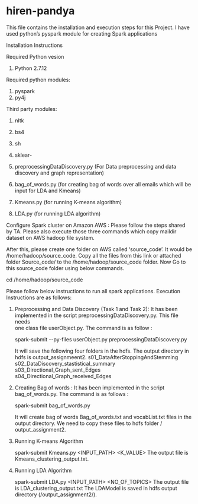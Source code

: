 # hiren-pandya

This file contains the installation and execution steps for this Project. I have used python’s pyspark module for creating Spark applications

Installation Instructions

Required Python vesion
1. Python 2.7.12 

Required python modules:
1. pyspark
2. py4j 

Third party modules:
1. nltk
2. bs4
3. sh
4. sklear-

1. preprocessingDataDiscovery.py (For Data preprocessing and data discovery and graph representation)
2. bag_of_words.py (for creating bag of words over all emails which will be input for LDA and Kmeans)
3. Kmeans.py  (for running K-means algorithm)
4. LDA.py (for running LDA algorithm)

Configure Spark cluster on Amazon AWS :
Please follow the steps shared by TA. Please also execute those three commands which copy maildir dataset on AWS hadoop file system.

After this, please create one folder on AWS called ‘source_code’. It would be /home/hadoop/source_code. Copy  all the files from this link or attached folder Source_code/ to the /home/hadoop/source_code folder. Now Go to this source_code folder using below commands.

cd /home/hadoop/source_code


Please follow below instructions to run all spark applications. Execution Instructions are as follows: 

1. Preprocessing and Data Discovery (Task 1 and Task 2): It has been implemented in the script preprocessingDataDiscovery.py. This file needs  
   one class file userObject.py. The command is as follow :  

   spark-submit --py-files userObject.py preprocessingDataDiscovery.py
 
   It will save the following four folders in the hdfs. The output directory in hdfs is output_assignmeent2.
        s01_DataAfterStoppingAndStemming
	s02_DataDiscovery_stastistical_summary 
	s03_Directional_Graph_sent_Edges
	s04_Directional_Graph_received_Edges
	

2.  Creating Bag of words : It has been implemented in the script bag_of_words.py. The command is as follows : 

    spark-submit bag_of_words.py

    It will create bag of words Bag_of_words.txt and vocabList.txt files in the output directory. We need to copy these files to hdfs folder / 
    output_assignment2.


3. Running K-means Algorithm

   spark-submit Kmeans.py  <INPUT_PATH> <K_VALUE>
   The output file is Kmeans_clustering_output.txt.


4. Running LDA Algorithm

   spark-submit LDA.py  <INPUT_PATH> <NO_OF_TOPICS>
   The output file is LDA_clustering_output.txt
   The LDAModel is saved in hdfs output directory (/output_assignment2/).


